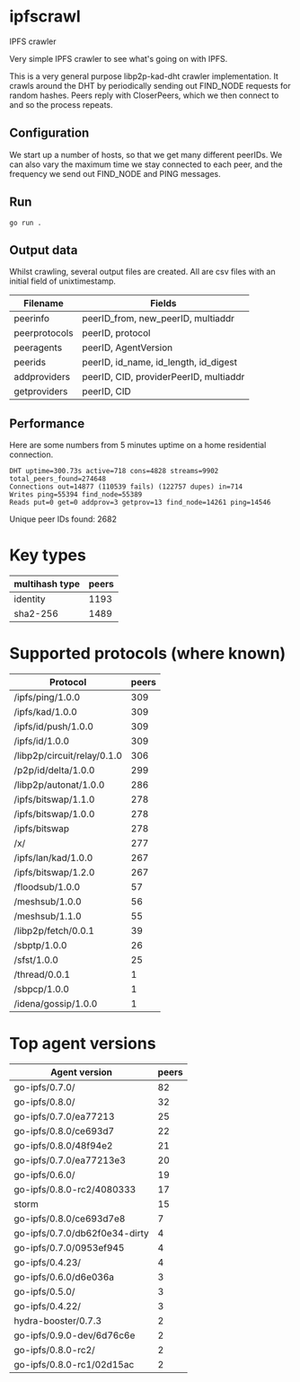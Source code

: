 # ipfscrawl
IPFS crawler

Very simple IPFS crawler to see what's going on with IPFS.

This is a very general purpose libp2p-kad-dht crawler implementation. It crawls around the DHT by periodically sending out
FIND_NODE requests for random hashes. Peers reply with CloserPeers, which we then connect to and so the process repeats.

## Configuration

We start up a number of hosts, so that we get many different peerIDs.
We can also vary the maximum time we stay connected to each peer, and the frequency we send out FIND_NODE and PING messages.

## Run

`go run .`

## Output data

Whilst crawling, several output files are created. All are csv files with an initial field of unixtimestamp.

| Filename      | Fields                                    |
| ------------- | ----------------------------------------- |
| peerinfo      | peerID_from, new_peerID, multiaddr        |
| peerprotocols | peerID, protocol                          |
| peeragents    | peerID, AgentVersion                      |
| peerids       | peerID, id_name, id_length, id_digest     |
| addproviders  | peerID, CID, providerPeerID, multiaddr    |
| getproviders  | peerID, CID                               |

## Performance

Here are some numbers from 5 minutes uptime on a home residential connection.

```
DHT uptime=300.73s active=718 cons=4828 streams=9902 total_peers_found=274648
Connections out=14877 (110539 fails) (122757 dupes) in=714
Writes ping=55394 find_node=55389
Reads put=0 get=0 addprov=3 getprov=13 find_node=14261 ping=14546
```

Unique peer IDs found: 2682

# Key types

| multihash type | peers |
| -------------- | ----- |
| identity       | 1193  |
| sha2-256       | 1489  |

# Supported protocols (where known)

| Protocol                    | peers |
| --------------------------- | ----- |
| /ipfs/ping/1.0.0            |   309 |
| /ipfs/kad/1.0.0             |   309 |
| /ipfs/id/push/1.0.0         |   309 |
| /ipfs/id/1.0.0              |   309 |
| /libp2p/circuit/relay/0.1.0 |   306 |
| /p2p/id/delta/1.0.0         |   299 |
| /libp2p/autonat/1.0.0       |   286 |
| /ipfs/bitswap/1.1.0         |   278 |
| /ipfs/bitswap/1.0.0         |   278 |
| /ipfs/bitswap               |   278 |
| /x/                         |   277 |
| /ipfs/lan/kad/1.0.0         |   267 |
| /ipfs/bitswap/1.2.0         |   267 |
| /floodsub/1.0.0             |    57 |
| /meshsub/1.0.0              |    56 |
| /meshsub/1.1.0              |    55 |
| /libp2p/fetch/0.0.1         |    39 |
| /sbptp/1.0.0                |    26 |
| /sfst/1.0.0                 |    25 |
| /thread/0.0.1               |     1 |
| /sbpcp/1.0.0                |     1 |
| /idena/gossip/1.0.0         |     1 |

# Top agent versions

| Agent version                 | peers |
| ----------------------------- | ----- |
| go-ipfs/0.7.0/                |    82 |
| go-ipfs/0.8.0/                |    32 |
| go-ipfs/0.7.0/ea77213         |    25 |
| go-ipfs/0.8.0/ce693d7         |    22 |
| go-ipfs/0.8.0/48f94e2         |    21 |
| go-ipfs/0.7.0/ea77213e3       |    20 |
| go-ipfs/0.6.0/                |    19 |
| go-ipfs/0.8.0-rc2/4080333     |    17 |
| storm                         |    15 |
| go-ipfs/0.8.0/ce693d7e8       |     7 |
| go-ipfs/0.7.0/db62f0e34-dirty |     4 |
| go-ipfs/0.7.0/0953ef945       |     4 |
| go-ipfs/0.4.23/               |     4 |
| go-ipfs/0.6.0/d6e036a         |     3 |
| go-ipfs/0.5.0/                |     3 |
| go-ipfs/0.4.22/               |     3 |
| hydra-booster/0.7.3           |     2 |
| go-ipfs/0.9.0-dev/6d76c6e     |     2 |
| go-ipfs/0.8.0-rc2/            |     2 |
| go-ipfs/0.8.0-rc1/02d15ac     |     2 |

